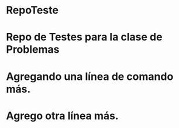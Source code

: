 # RepoTeste
# Repo de Testes para la clase de Problemas
# Agregando una línea de comando más.
# Agrego otra línea más.